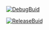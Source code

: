 [![DebugBuid](https://github.com/OKUBO-0/GE3/actions/workflows/DebugBuild.yml/badge.svg)](https://github.com/OKUBO-0/GE3/actions/workflows/DebugBuild.yml)

[![ReleaseBuid](https://github.com/OKUBO-0/GE3/actions/workflows/ReleaseBuild.yml/badge.svg)](https://github.com/OKUBO-0/GE3/actions/workflows/ReleaseBuild.yml)
